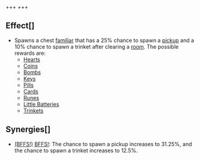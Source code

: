 +++
+++

Effect[]
--------


* Spawns a chest [familiar](/wiki/Familiar "Familiar") that has a 25% chance to spawn a [pickup](/wiki/Pickups "Pickups") and a 10% chance to spawn a trinket after clearing a [room](/wiki/Rooms "Rooms"). The possible rewards are:
	+ [Hearts](/wiki/Hearts "Hearts")
	+ [Coins](/wiki/Coins "Coins")
	+ [Bombs](/wiki/Bombs "Bombs")
	+ [Keys](/wiki/Keys "Keys")
	+ [Pills](/wiki/Pills "Pills")
	+ [Cards](/wiki/Cards "Cards")
	+ [Runes](/wiki/Runes "Runes")
	+ [Little Batteries](/wiki/Little_Battery "Little Battery")
	+ [Trinkets](/wiki/Trinkets "Trinkets")


Synergies[]
-----------


* [(BFFS!)](/wiki/BFFS! "BFFS!") [BFFS!](/wiki/BFFS! "BFFS!"): The chance to spawn a pickup increases to 31.25%, and the chance to spawn a trinket increases to 12.5%.


